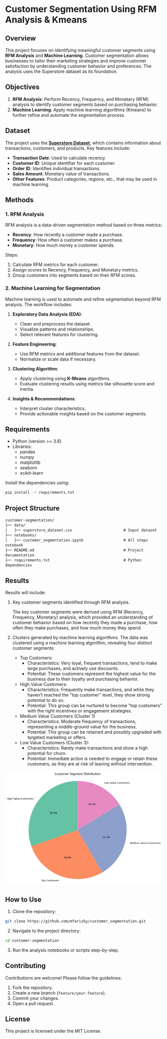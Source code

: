 # Customer Segmentation Using RFM Analysis & Kmeans 

## Overview
This project focuses on identifying meaningful customer segments using **RFM Analysis** and **Machine Learning**. Customer segmentation allows businesses to tailor their marketing strategies and improve customer satisfaction by understanding customer behavior and preferences. The analysis uses the Superstore dataset as its foundation.

## Objectives
1. **RFM Analysis**: Perform Recency, Frequency, and Monetary (RFM) analysis to identify customer segments based on purchasing behavior.
2. **Machine Learning**: Apply machine learning algorithms (Kmeans) to further refine and automate the segmentation process. 

## Dataset
The project uses the [**Superstore Dataset**](https://www.kaggle.com/datasets/vivek468/superstore-dataset-final), which contains information about transactions, customers, and products. Key features include:
- **Transaction Date**: Used to calculate recency.
- **Customer ID**: Unique identifier for each customer.
- **Order ID**: Identifies individual transactions.
- **Sales Amount**: Monetary value of transactions.
- **Other Features**: Product categories, regions, etc., that may be used in machine learning.

## Methods

### 1. RFM Analysis
RFM analysis is a data-driven segmentation method based on three metrics:
- **Recency**: How recently a customer made a purchase.
- **Frequency**: How often a customer makes a purchase.
- **Monetary**: How much money a customer spends.

Steps:
1. Calculate RFM metrics for each customer.
2. Assign scores to Recency, Frequency, and Monetary metrics.
3. Group customers into segments based on their RFM scores.

### 2. Machine Learning for Segmentation
Machine learning is used to automate and refine segmentation beyond RFM analysis. The workflow includes:
1. **Exploratory Data Analysis (EDA)**:
   - Clean and preprocess the dataset.
   - Visualize patterns and relationships.
   - Select relevant features for clustering.

2. **Feature Engineering**:
   - Use RFM metrics and additional features from the dataset.
   - Normalize or scale data if necessary.

3. **Clustering Algorithm**:
   - Apply clustering using **K-Means** algorithms.
   - Evaluate clustering results using metrics like silhouette score and inertia.

4. **Insights & Recommendations**:
   - Interpret cluster characteristics.
   - Provide actionable insights based on the customer segments.

## Requirements
- Python (version >= 3.8)
- Libraries:
  - pandas
  - numpy
  - matplotlib
  - seaborn
  - scikit-learn

Install the dependencies using:
```bash
pip install -r requirements.txt
```

## Project Structure
```
customer-segmentation/
├── data/
│   ├── superstore_dataset.csv                       # Input dataset
├── notebooks/
│   ├── customer_segmentation.ipynb                  # All steps notebook
├── README.md                                        # Project documentation
├── requirements.txt                                 # Python dependencies
```

## Results
Results will include:
1. Key customer segments identified through RFM analysis.

    The key customer segments were derived using RFM (Recency, Frequency, Monetary) analysis, which provided an understanding of customer behavior based on how recently they made a purchase, how often they make purchases, and how much money they spend.
2. Clusters generated by machine learning algorithms.
    The data was clustered using a machine learning algorithm, revealing four distinct customer segments:
    - Top Customers:
        - Characteristics: Very loyal, frequent transactions, tend to make large purchases, and actively use discounts.
        - Potential: These customers represent the highest value for the business due to their loyalty and purchasing behavior.
    - High Value Customers:
        - Characteristics: Frequently make transactions, and while they haven't reached the "top customer" level, they show strong potential to do so.
        - Potential: This group can be nurtured to become "top customers" with the right incentives or engagement strategies.
    - Medium Value Customers (Cluster 1)
        - Characteristics: Moderate frequency of transactions, representing a middle-ground value for the business.
        - Potential: This group can be retained and possibly upgraded with targeted marketing or offers.
    - Low Value Customers (Cluster 3):
        - Characteristics: Rarely make transactions and show a high potential for churn.
        - Potential: Immediate action is needed to engage or retain these customers, as they are at risk of leaving without intervention.

![Result](images/segmentation%20output.png)


## How to Use
1. Clone the repository:
```bash
git clone https://github.com/mfarizky/customer_segmentation.git
```
2. Navigate to the project directory:
```bash
cd customer-segmentation
```
3. Run the analysis notebooks or scripts step-by-step.

## Contributing
Contributions are welcome! Please follow the guidelines:
1. Fork the repository.
2. Create a new branch (`feature/your-feature`).
3. Commit your changes.
4. Open a pull request.

## License
This project is licensed under the MIT License.


